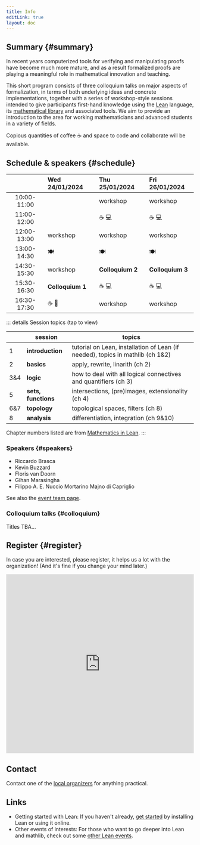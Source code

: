 ```yaml
---
title: Info
editLink: true
layout: doc
---
```


## Summary {#summary}

In recent years computerized tools for verifying and manipulating proofs have become much more mature, and as a result formalized proofs are playing a meaningful role in mathematical innovation and teaching.

This short program consists of three colloquium talks on major aspects of formalization, in terms of both underlying ideas and concrete implementations, together with a series of workshop-style sessions intended to give participants first-hand knowledge using the [Lean](https://leanprover.github.io/) language, its [mathematical library](https://leanprover-community.github.io/index.html) and associated tools.
We aim to provide an introduction to the area for working mathematicians and advanced students in a variety of fields.

Copious quantities of coffee ☕ and space to code and collaborate will be available.

## Schedule & speakers {#schedule}

|             | Wed 24/01/2024   | Thu 25/01/2024   | Fri 26/01/2024   |
| :---------: | :--------------- | :--------------- | :--------------- |
| 10:00-11:00 |                  | workshop         | workshop         |
| 11:00-12:00 |                  | ☕ 💻            | ☕ 💻            |
| 12:00-13:00 | workshop         | workshop         | workshop         |
| 13:00-14:30 | 🍽️               | 🍽️               | 🍽️               |
| 14:30-15:30 | workshop         | **Colloquium 2** | **Colloquium 3** |
| 15:30-16:30 | **Colloquium 1** | ☕ 💻            | ☕ 💻            |
| 16:30-17:30 | ☕ 🍷            | workshop         | workshop         |

::: details Session topics (tap to view)

|     | session             | topics                                                                         |
| --- | ------------------- | ------------------------------------------------------------------------------ |
| 1   | **introduction**    | tutorial on Lean, installation of Lean (if needed), topics in mathlib (ch 1&2) |
| 2   | **basics**          | apply, rewrite, linarith (ch 2)                                                |
| 3&4 | **logic**           | how to deal with all logical connectives and quantifiers (ch 3)                |
| 5   | **sets, functions** | intersections, (pre)images, extensionality (ch 4)                              |
| 6&7 | **topology**        | topological spaces, filters (ch 8)                                             |
| 8   | **analysis**        | differentiation, integration (ch 9&10)                                         |

Chapter numbers listed are from [Mathematics in Lean](https://leanprover-community.github.io/mathematics_in_lean/).
:::

<!-- | 5                   | **numbers**                                                                    | how to work with the numbers in `ℕ`, `ℤ`, `ℚ`, `ℝ`, `ℂ` and relevant tactics | -->
<!-- | 6                   | **algebra**                                                                    | groups, rings, fields, linear algebra                                        | -->

### Speakers {#speakers}

- Riccardo Brasca
- Kevin Buzzard
- Floris van Doorn
- Gihan Marasingha
- Filippo A. E. Nuccio Mortarino Majno di Capriglio

See also the [event team page](/team).

### Colloquium talks {#colloquium}

Titles TBA...

## Register {#register}

In case you are interested, please register, it helps us a lot with the organization! (And it's fine if you change your mind later.)

<iframe width="640px" height="480px" src="https://forms.office.com/e/6ypp7fTrK2?embed=true" frameborder="0" marginwidth="0" marginheight="0" style="border: none; max-width:100%; max-height:100vh" allowfullscreen webkitallowfullscreen mozallowfullscreen msallowfullscreen> </iframe>

## Contact

Contact one of the [local organizers](/team) for anything practical.

## Links

- Getting started with Lean:
  If you haven't already, [get started](https://leanprover-community.github.io/get_started) by installing Lean or using it online.
- Other events of interests:
  For those who want to go deeper into Lean and mathlib, check out some [other Lean events](https://leanprover-community.github.io/events.html).
